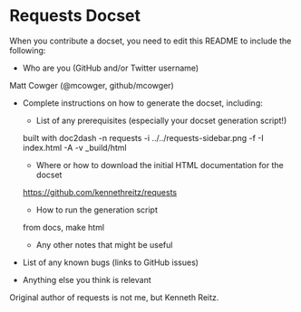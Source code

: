 Requests Docset
=======================

When you contribute a docset, you need to edit this README to include the following:
* Who are you (GitHub and/or Twitter username)

Matt Cowger (@mcowger, github/mcowger)

* Complete instructions on how to generate the docset, including:
  * List of any prerequisites (especially your docset generation script!)
  
  built with doc2dash -n requests -i ../../requests-sidebar.png -f -I index.html -A -v _build/html
  
  * Where or how to download the initial HTML documentation for the docset
  
  https://github.com/kennethreitz/requests
  
  * How to run the generation script
  
  from docs, make html
  
  * Any other notes that might be useful
* List of any known bugs (links to GitHub issues)
* Anything else you think is relevant

Original author of requests is not me, but Kenneth Reitz.
